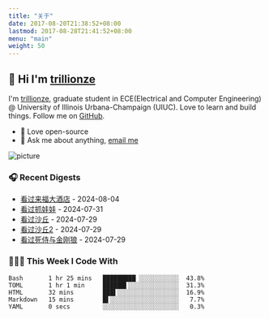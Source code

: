 ```yaml
---
title: "关于"
date: 2017-08-20T21:38:52+08:00
lastmod: 2017-08-28T21:41:52+08:00
menu: "main"
weight: 50
---
```


## 👋 Hi I'm [trillionze](https://www.trillionze.com)

I'm [trillionze](https://www.trillionze.com), graduate student in ECE(Electrical and Computer Engineering) @ University of Illinois Urbana-Champaign (UIUC). Love to learn and build things. Follow me on [GitHub](https://github.com/trillionze).

- 💼 Love open-source
- 💬 Ask me about anything, [email me](trillionze@163.com)

![picture](https://image.pseudoyu.com/images/dino.gif)

### 🎧 Recent Digests

<!-- douban starts -->
* <a href='http://movie.douban.com/subject/36173819/' target='_blank'>看过来福大酒店</a> - 2024-08-04
* <a href='http://movie.douban.com/subject/36653918/' target='_blank'>看过抓娃娃</a> - 2024-07-31
* <a href='http://movie.douban.com/subject/3001114/' target='_blank'>看过沙丘</a> - 2024-07-29
* <a href='http://movie.douban.com/subject/35575567/' target='_blank'>看过沙丘2</a> - 2024-07-29
* <a href='http://movie.douban.com/subject/26957900/' target='_blank'>看过死侍与金刚狼</a> - 2024-07-29
<!-- douban ends -->

### 👨🏻‍💻 This Week I Code With

<!-- code_time starts -->

```text
Bash       1 hr 25 mins   █████████▏░░░░░░░░░░░  43.8%
TOML       1 hr 1 min     ██████▌░░░░░░░░░░░░░░  31.3%
HTML       32 mins        ███▌░░░░░░░░░░░░░░░░░  16.9%
Markdown   15 mins        █▌░░░░░░░░░░░░░░░░░░░   7.7%
YAML       0 secs         ░░░░░░░░░░░░░░░░░░░░░   0.3%
```

<!-- code_time ends -->